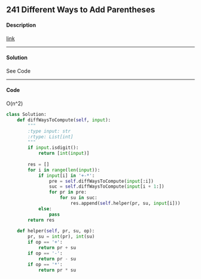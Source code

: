 ## 241 Different Ways to Add Parentheses

#### Description

[link](https://leetcode.com/problems/different-ways-to-add-parentheses/)

---

#### Solution

See Code

---

#### Code

O(n^2)

```python
class Solution:
    def diffWaysToCompute(self, input):
        """
        :type input: str
        :rtype: List[int]
        """
        if input.isdigit():
            return [int(input)]
        
        res = []
        for i in range(len(input)):
            if input[i] in '+-*':
                pre = self.diffWaysToCompute(input[:i])
                suc = self.diffWaysToCompute(input[i + 1:])
                for pr in pre:
                    for su in suc:
                        res.append(self.helper(pr, su, input[i]))
            else:
                pass
        return res
    
    def helper(self, pr, su, op):
        pr, su = int(pr), int(su)
        if op == '+':
            return pr + su
        if op == '-':
            return pr - su
        if op == '*':
            return pr * su
```
